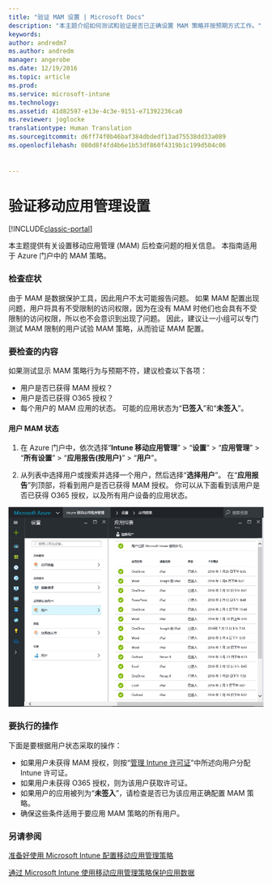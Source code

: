 ```yaml
---
title: "验证 MAM 设置 | Microsoft Docs"
description: "本主题介绍如何测试和验证是否已正确设置 MAM 策略并按预期方式工作。"
keywords: 
author: andredm7
ms.author: andredm
manager: angerobe
ms.date: 12/19/2016
ms.topic: article
ms.prod: 
ms.service: microsoft-intune
ms.technology: 
ms.assetid: 41d82597-e13e-4c3e-9151-e71392236ca0
ms.reviewer: joglocke
translationtype: Human Translation
ms.sourcegitcommit: d6ff74f0b46baf384dbdedf13ad75538dd33a089
ms.openlocfilehash: 080d8f4fd4b6e1b53df860f4319b1c199d504c06


---
```


# <a name="validating-your-mobile-application-management-setup"></a>验证移动应用管理设置

[!INCLUDE[classic-portal](../includes/classic-portal.md)]

本主题提供有关设置移动应用管理 (MAM) 后检查问题的相关信息。 本指南适用于 Azure 门户中的 MAM 策略。

### <a name="checking-for-symptoms"></a>检查症状
由于 MAM 是数据保护工具，因此用户不太可能报告问题。 如果 MAM 配置出现问题，用户将具有不受限制的访问权限，因为在没有 MAM 时他们也会具有不受限制的访问权限，所以也不会意识到出现了问题。 因此，建议让一小组可以专门测试 MAM 限制的用户试验 MAM 策略，从而验证 MAM 配置。


### <a name="what-to-check"></a>要检查的内容

如果测试显示 MAM 策略行为与预期不符，建议检查以下各项：

- 用户是否已获得 MAM 授权？
- 用户是否已获得 O365 授权？
- 每个用户的 MAM 应用的状态。 可能的应用状态为“**已签入**”和“**未签入**”。

#### <a name="user-mam-status"></a>用户 MAM 状态
1. 在 Azure 门户中，依次选择“**Intune 移动应用管理**” > “**设置**” > “**应用管理**” > “**所有设置**” > “**应用报告(按用户)**” > “**用户**”。

2. 从列表中选择用户或搜索并选择一个用户，然后选择“**选择用户**”。 在“**应用报告**”列顶部，将看到用户是否已获得 MAM 授权。 你可以从下面看到该用户是否已获得 O365 授权，以及所有用户设备的应用状态。

![MAM 的应用状态](..\media\ts-mam-user-apps.png)

### <a name="what-to-do"></a>要执行的操作
下面是要根据用户状态采取的操作：

- 如果用户未获得 MAM 授权，则按“[管理 Intune 许可证](..\get-started\start-with-a-paid-subscription-to-microsoft-intune.md)”中所述向用户分配 Intune 许可证。
- 如果用户未获得 O365 授权，则为该用户获取许可证。
- 如果用户的应用被列为“**未签入**”，请检查是否已为该应用正确配置 MAM 策略。
- 确保这些条件适用于要应用 MAM 策略的所有用户。

### <a name="see-also"></a>另请参阅
[准备好使用 Microsoft Intune 配置移动应用管理策略](..\deploy-use\get-ready-to-configure-mobile-app-management-policies-with-microsoft-intune.md)

[通过 Microsoft Intune 使用移动应用管理策略保护应用数据](..\deploy-use\protect-app-data-using-mobile-app-management-policies-with-microsoft-intune.md)



<!--HONumber=Dec16_HO2-->


